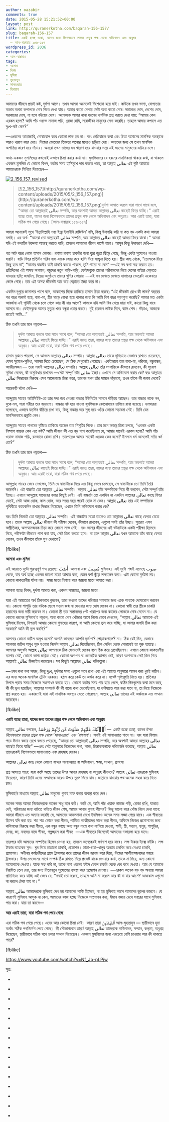 ```yaml
---
author: oazabir
comments: true
date: 2015-05-28 15:21:52+00:00
layout: post
link: http://quranerkotha.com/baqarah-156-157/
slug: baqarah-156-157
title: এরাই হচ্ছে তারা, যাদের জন্য বিশেষভাবে তাদের প্রভুর পক্ষ থেকে অভিবাদন এবং অনুগ্রহ
  — আল-বাক্বারাহ ১৫৬-১৫৭
wordpress_id: 2036
categories:
- আল-বাক্বারাহ
tags:
- আসাবা
- বিপদ
- মুসিবা
- মুহতাদুন
- সালাওয়াত
- হিদায়াহ
---
```


আমাদের জীবনে প্রায়ই কষ্ট, দুর্দশা আসে। তখন আমরা অনেকেই দিশেহারা হয়ে যাই। কাউকে তখন ভাগ্য, যোগ্যতার অভাব অথবা কপালকে দোষ দিতে দেখা যায়। আবার কারো বেলায় সেটা অন্য কারো দোষ: সমাজের দোষ, দেশের দোষ, সরকারের দোষ, না হলে বউয়ের দোষ। অনেককে আবার নানা ধরনের দার্শনিক প্রশ্ন করতে দেখা যায়: “আমার কেন এরকম হলো? আমি পাঁচ ওয়াক্ত নামাজ পড়ি, রোজা রাখি, সারাজীবন মানুষের সেবা করেছি। তাহলে আমার কপালে এত দুঃখ-কষ্ট কেন?”

—এধরনের আহাজারি, দোষারোপ করে কোনো লাভ হয় না। বরং নেতিবাচক কথা এবং চিন্তা আমাদের মানসিক অবস্থাকে আরও খারাপ করে দেয়। নিজের ভেতরের তিক্ততা অন্যের মধ্যেও ছড়িয়ে দেয়। অন্যদের জন্য সে তখন মানসিক অশান্তির কারণ হয়ে দাঁড়ায়। অন্যরা তখন তাদের মন খারাপ হয়ে যাওয়ার ভয়ে এই ধরনের মানুষদের এড়িয়ে চলে।

অথচ একজন মুসলিমের কখনোই এভাবে চিন্তা করার কথা না। মুসলিমদের যে ধরনের মানসিকতা থাকার কথা, যা থাকলে একজন মুসলিম যে কোনো বিপদ, কষ্টের সময় হাসিমুখে পার করতে পারে, তা আল্লাহ تعالى এই দুটি আয়াতে আমাদেরকে শিখিয়ে দিয়েছেন—

[![2_156_157_revised](http://quranerkotha.com/wp-content/uploads/2015/05/2_156_157_revised.png)](http://quranerkotha.com/wp-content/uploads/2015/05/2_156_157_revised.png)


<blockquote>[![2_156_157](http://quranerkotha.com/wp-content/uploads/2015/05/2_156_157.png)](http://quranerkotha.com/wp-content/uploads/2015/05/2_156_157.png)দুর্দশা আঘাত করলে যারা সাথে সাথে বলে, “আমরা তো আল্লাহরই تعالى সম্পত্তি, আর অবশ্যই আমরা আল্লাহর تعالى কাছেই ফিরে যাচ্ছি।” এরাই হচ্ছে তারা, যাদের জন্য বিশেষভাবে তাদের প্রভুর পক্ষ থেকে অভিবাদন এবং অনুগ্রহ। আর এরাই তারা, যারা সঠিক পথ পেয়ে গেছে। [আল-বাক্বারাহ ১৫৬-১৫৭]</blockquote>


আমরা অনেকেই মুখে ‘ইন্নালিল্লাহি ওয়া ইন্না ইলাইহি রাজিউন’ বলি, কিন্তু উপলব্ধি করি না কত বড় একটা কথা আমরা বলছি। এর অর্থ: “আমরা তো আল্লাহরই تعالى সম্পত্তি, আর আল্লাহর تعالى কাছেই আমরা ফিরে যাবো।” আমরা যদি এই কথাটির উদ্দেশ্য আত্মস্থ করতে পারি, তাহলে আমাদের জীবন পাল্টে যাবে। আসুন কিছু উদাহরণ দেখি—<!-- more -->

গত আট বছর থেকে হাসান বেকার। রাস্তায় রাস্তায় চাকরির জন্য ঘুরে জুতা ছিঁড়ে গেছে, কিন্তু একটা সুযোগও পাওয়া যায়নি। বাড়ি ফিরে প্রতিদিন গরিব বাবা-মাকে জোর করে হাসি দিয়ে সান্ত্বনা দিতে হয়। স্ত্রীর কাছ থেকে, “তোমাকে দিয়ে কিছু হবে না”, “আমার বান্ধবীর স্বামী চাকরি করতে পারলে, তুমি পারো না কেন” —এই সব কথা সহ্য করতে হয়। প্রতিদিনের এই অসহ্য অপমান, বন্ধুদের নতুন গাড়ি-বাড়ি, ফেইসবুকে তাদের পরিবারদের নিয়ে দেশের বাইরে বেড়াতে যাওয়ার ছবি; জন্মদিন, বিয়ের অনুষ্ঠানে তাদের খুশির ফোয়ারা —এই সব দেখতে দেখতে হাসানের ভেতরটা একেবারে ভেঙ্গে গেছে। তার এই অসহ্য জীবনটা আর বয়ে বেড়াতে ইচ্ছা করে না।

একদিন দুপুরে জানালার পাশে বসে, আকাশের দিকে তাকিয়ে হাসান চিন্তা করছে: “এই জীবনটা রেখে কী লাভ? বছরের পর বছর অকর্মা হয়ে, বাবা-মা, স্ত্রীর ঘাড়ে বোঝা হয়ে থাকার জন্য কি আমি বিশ বছর পড়াশুনা করেছি? আমার মত একটা আবর্জনা এই পৃথিবী থেকে চলে গেলে কার কী যায় আসে? কালকে যদি আমি বিষ খেয়ে মারা যাই, কারো কিছু যাবে আসবে না। ফেইসবুকে আমার মৃত্যুর খবর বন্ধুরা প্রচার করবে। দুই চারজন লাইক দিবে, ব্যাস শেষ। দাঁড়াও, আজকে রাতেই আমি…”

ঠিক তখনি তার মনে পড়লো—


<blockquote>দুর্দশা আঘাত করলে যারা সাথে সাথে বলে, “আমরা তো আল্লাহরই تعالى সম্পত্তি, আর অবশ্যই আমরা আল্লাহর تعالى কাছেই ফিরে যাচ্ছি।” এরাই হচ্ছে তারা, যাদের জন্য তাদের প্রভুর পক্ষ থেকে অভিবাদন এবং অনুগ্রহ। আর এরাই তারা, যারা সঠিক পথ পেয়ে গেছে।</blockquote>


হাসান বুঝতে পারলো, সে আসলে আল্লাহর تعالى সম্পত্তি। আল্লাহ تعالى তাকে দুনিয়াতে যেভাবে রাখতে চেয়েছেন, যেসব সুযোগ-সুবিধা, সমস্যা দিতে চেয়েছেন, সে ঠিক সেগুলোই পেয়েছে। একইভাবে তার বাবা-মা, পরিবার, বন্ধুবান্ধব, আত্মীয়স্বজন — তারা সবাই আল্লাহর تعالى সম্পত্তি। আল্লাহ تعالى তাঁর সম্পত্তিকে কীভাবে রাখবেন, কী সুযোগ সুবিধা দেবেন, কী অসুবিধায় রাখবেন —সেটা সম্পূর্ণ তাঁর تعالى ইচ্ছা। এখানে সে অভিযোগ করার কে? বরং আল্লাহর تعالى সিদ্ধান্তের বিরুদ্ধে এসব আজেবাজে চিন্তা করে, তারপর যখন তাঁর সামনে দাঁড়াবো, তখন তাঁকে কী জবাব দেবো?

আরেকটি ঘটনা দেখি—

আব্দুল্লাহ সাহেব আইসিইউ-তে তার সদ্য জন্ম নেওয়া বাচ্চার ইউনিটের সামনে দাঁড়িয়ে আছেন। তার বাচ্চার নাকে নল, বুকে নল, সারা শরীরে তার জড়ানো। বাচ্চার নষ্ট হয়ে যাওয়া হৃৎপিণ্ডকে কোনোভাবে চালিয়ে রাখা হয়েছে। ডাক্তাররা বলেছেন, এভাবে যতদিন বাঁচিয়ে রাখা যায়, কিন্তু বাচ্চার আর সুস্থ হয়ে ওঠার কোনো সম্ভাবনা নেই। তিনি যেন মানসিকভাবে প্রস্তুতি নেন।

আব্দুল্লাহ সাহেব পাথরের দৃষ্টিতে তাকিয়ে আছেন তার শিশুটির দিকে। তার মনে অজস্র চিন্তা চলছে, “এরকম একটা নিষ্পাপ বাচ্চার কেন এত কষ্ট? আমি জীবনে কী এত বড় পাপ করেছিলাম যে, আমার সাথেই এরকম হলো? আমি পাঁচ ওয়াক্ত নামাজ পড়ি, রমজানে রোজা রাখি। তারপরেও আমার সাথেই এরকম কেন হলো? ইসলাম ধর্ম আসলেই সত্যি ধর্ম তো?”

ঠিক তখনি তার মনে পড়লো—


<blockquote>দুর্দশা আঘাত করলে যারা সাথে সাথে বলে, “আমরা তো আল্লাহরই تعالى সম্পত্তি, আর অবশ্যই আমরা আল্লাহর تعالى কাছেই ফিরে যাচ্ছি।” এরাই হচ্ছে তারা, যাদের জন্য তাদের প্রভুর পক্ষ থেকে অভিবাদন এবং অনুগ্রহ। আর এরাই তারা, যারা সঠিক পথ পেয়ে গেছে।</blockquote>


আব্দুল্লাহ সাহেব ভেবে দেখলেন, তিনি যে বাচ্চাটাকে নিয়ে এত কিছু ভেবে চলেছেন, সে বাচ্চাটাকে তো তিনি তৈরি করেননি। এই বাচ্চাটা তো আল্লাহর تعالى সম্পত্তি। আল্লাহ تعالى তাঁর সম্পত্তিকে নিয়ে কী করবেন, সেটা সম্পূর্ণ তাঁর ইচ্ছে। এখানে আব্দুল্লাহ সাহেবের বলার কিছুই নেই। এই বাচ্চাটা তো একদিন না একদিন আল্লাহর تعالى কাছে ফিরে যেতই, সেটা আজ হোক, কাল হোক, আর সত্তর বছর পরেই হোক না কেন। আল্লাহ تعالى তার এই সম্পত্তিকে পৃথিবীতে কয়েকদিন রাখার সিদ্ধান্ত নিয়েছেন, এখানে তিনি অভিযোগ করার কে?

বরং তিনি নিজেই তো আল্লাহর تعالى সম্পত্তি। এই বাচ্চাটার মতো তাকেও তো আল্লাহর تعالى কাছে ফেরত যেতে হবে। তাকে আল্লাহ تعالى জীবনে কী পরীক্ষা দেবেন, কীভাবে রাখবেন, এগুলো সবই তাঁর ইচ্ছা। সুতরাং এসব অপ্রীতিকর, অসম্মানজনক চিন্তা করে কোনো লাভ নেই। বরং আমার জীবনের এই ঘটনাটাকে একটা পরীক্ষা হিসেবে নিয়ে, পরীক্ষাটা কীভাবে পাশ করা যায়, সেই চিন্তা করতে হবে। না হলে আল্লাহ تعالى যখন আমাকে তাঁর কাছে ফেরত নেবেন, তখন কীভাবে তাঁকে মুখ দেখাবো?

[fblike]

**আসাবা এবং মুসিবা**

এই আয়াতে দুটো গুরুত্বপূর্ণ শব্দ রয়েছে: أَصَٰبَ  আসাবা এবং مُصِيبَ মুসিবাহ। এই দুটো শব্দই এসেছে صوب থেকে, যার অর্থ হচ্ছে একদম জায়গা মতো আঘাত করা, যেমন বর্শা ছুঁড়ে লক্ষ্যভেদ করা। এটা কোনো দুর্ঘটনা নয়। কোনো কাকতালীয় ঘটনা নয়। সময় মতো নিশানা করে জায়গা মতো আঘাত করা।
[^^১]: 
আসাবা হচ্ছে বিপদ, দুর্দশা আঘাত করা, একদম সময়মত, জায়গা মতো।
[^^১]: আর মুসিবাহ হচ্ছে আল্লাহর تعالى পক্ষ থেকে আসা যে কোনো কষ্ট, বিপদ, দুর্দশা, যা কোনো মানুষের জীবনে কোনো ধরনের সমস্যা সৃষ্টি করে।
[^^১৪]: এটি কোনো দুর্ভাগ্য নয়। ‘দুর্ভাগ্য’, ‘হতভাগা’, ‘পোড়া কপাল’, ‘অশুভ’, ‘কু’ বলে কিছু ইসলামে নেই। আল্লাহ تعالى কাকে কী বিপদ, কষ্ট, সমস্যা দেবেন, তা তিনি নিজে পরিকল্পনা করেন। যারা এটা ঠিক মতো উপলব্ধি করতে পারেন, তাদের জীবনের প্রতি দৃষ্টিভঙ্গি পাল্টে যায়। তারা আর তাদের জীবনটাকে বিধর্মী বা নাস্তিকদের মতো করে দেখেন না।

যারা এই আয়াতের অর্থ ঠিকভাবে বুঝবেন, তারা কখনো তাদের পরিবারে সমস্যার জন্য একে অন্যকে দোষারোপ করবেন না। কোনো শাশুড়ি তার বউকে ছেলে সন্তান জন্ম না দেওয়ার জন্য দোষ দেবেন না। কোনো স্বামী তার স্ত্রীকে চাকরি হারানোর জন্য দায়ী করবেন না। কোনো স্ত্রী তার সন্তানদের পেট খারাপের জন্য কাজের লোককে দোষ দেবেন না। যে কোনো ধরনের মুসিবাহ’য় পড়লে, অন্য কারো দোষ খোঁজার আগে নিজে ভেবে দেখবেন, “আল্লাহ تعالى আমাকে এই মুসিবাহ দিলেন, নিশ্চয়ই আমার কোনো গুনাহের কারণে, বা আমি কোনো ভুল করে যাচ্ছি, যা আমার জলদি ঠিক করা দরকার? আমি কী ভুল করছি?”

আপনার কোনো জটিল অসুখ হলো? আপনি ভাবছেন আপনি দুর্ভাগা? পোড়াকপালে? না। ঠিক যেই দিন, যেভাবে আপনার জটিল অসুখ শুরু হওয়ার নির্দেশ আল্লাহ تعالى দিয়েছিলেন, ঠিক সেদিন থেকে সেভাবেই তা শুরু হয়েছে। আপনার অসুখটা আল্লাহ تعالى আপনাকে ঠিক সেভাবেই দেবেন বলে ঠিক করে রেখেছিলেন। এখানে কোনো কাকতালীয় ব্যাপার নেই, কোনো ভাগ্য জড়িত নেই। কোনো বংশগত বা জেনেটিক ব্যাপার নেই, কারণ আপনাকে সেই জিন দিয়ে আল্লাহই تعالى ডিজাইন করেছেন। সব কিছুই আল্লাহর تعالى পরিকল্পনা।

—এসব কথা বলা সহজ, কিন্তু দুঃখ, দুর্দশার সময় এগুলো মনে রাখা এবং এই আয়াত অনুসারে আমল করা খুবই কঠিন। এর জন্য অনেক মানসিক ট্রেনিং দরকার। হঠাৎ করে কেউ তা অর্জন করে না। যথেষ্ট পূর্বপ্রস্তুতি নিতে হয়। প্রতিবার বিপদে পড়ার সময় নিজেকে সংশোধন করতে হয়। কোনো কষ্টের সময় পার হয়ে গেলে, কঠিন দিনগুলোর কথা মনে করে, কী কী ভুল হয়েছিল, আল্লাহর সম্পর্কে কী কী বাজে কথা ভেবেছিলাম, যা ভবিষ্যতে আর করা যাবে না, তা নিয়ে নিজেকে প্রশ্ন করতে হয়। একারণেই যারা এই মানসিক অবস্থায় যেতে পেরেছেন, আল্লাহ تعالى তাদের এই অর্জনকে এত সম্মান করেছেন।

[fblike]

**এরাই হচ্ছে তারা, যাদের জন্য তাদের প্রভুর পক্ষ থেকে অভিবাদন এবং অনুগ্রহ**

আল্লাহ تعالى বলছেন, أُو۟لَٰٓئِكَ عَلَيْهِمْ صَلَوَٰتٌ مِّن رَّبِّهِمْ وَرَحْمَةٌ — _এরাই হচ্ছে তারা, যাদের উপর বিশেষভাবে তাদের প্রভুর পক্ষ থেকে ‘সালাওয়াত’ এবং ‘রাহমাহ’_। সবাই এই সালাওয়াত পাবে না। বরং যারা বিপদে পড়ে ঈমান বজায় রেখে বলতে পেরেছে, “আমরা তো আল্লাহরই تعالى সম্পত্তি, আর অবশ্যই আমরা আল্লাহর تعالى কাছেই ফিরে যাচ্ছি” —এবং সেই অনুসারে নিজেদের কথা, কাজ, চিন্তাভাবনাকে পরিমার্জন করেছে, আল্লাহ تعالى তাদেরকেই বিশেষভাবে সালাওয়াত এবং রাহমাহ দেবেন।

আল্লাহর تعالى কাছ থেকে কোনো বান্দার সালাওয়াত বা অভিবাদন, ক্ষমা, সম্মান, প্রশংসা
[^^১৪]: পাওয়া একটা বিরাট ব্যাপার। আল্লাহ تعالى নবী, রাসূলদের উপর সালাওয়াত পাঠান, কারণ তারা মহাসম্মানিত। যদিও তাদের ত্যাগ ও অর্জিত যোগ্যতার সাথে আমাদের ত্যাগ ও অর্জিত যোগ্যতার কোনো তুলনাই হয় না। তারপরেও এই আয়াতে আমরা দেখতে পারছি যে, যে সব বিশ্বাসীরা নিজেদেরকে কঠিন ট্রেনিং দিয়ে এই অবস্থায় নিয়ে যেতে পেরেছেন, তাদের উপরও আল্লাহ تعالى সালাওয়াত দেন। স্বয়ং স্রষ্টার কাছ থেকে সালাওয়াত পাওয়ার মতো বড় সম্মান আর কিছু হতে পারে না।

প্রশ্ন আসতে পারে: যারা কষ্টে আছে তাদের উপর আবার রাহমাহ বা অনুগ্রহ কীভাবে? আল্লাহ تعالى এদেরকে মুসিবাহ দিয়েছেন, কারণ তিনি এদের সম্মানকে আরও উপরে তুলে দিতে যান। জান্নাতে যাওয়ার পথ অনেক সহজ করে দিতে চান।
[^^১]: বিরাট এক সাফল্য তারা অর্জন করতে যাচ্ছে। এটা আল্লাহর تعالى পক্ষ থেকে একটা অনুগ্রহ। কারণ কেউ যদি প্রতিবছর মুসিবাহ-তে না পড়ে, তাহলে বরং সেটা দুশ্চিন্তার বিষয়! নিশ্চয়ই আমরা মহামানব নই যে, আমাদের জীবনে যথেষ্ট পাপ নেই, যার জন্য আমাদের ক্ষমা অর্জন করা দরকার? নিশ্চয়ই আমরা অতিমানব নই যে, আমরা প্রতিদিন কোনো না কোনো ভুল করছি না, বা কোনো অন্যায় করছি না? তাহলে আমার জীবনে মুসিবাহ আসছে না কেন? সর্বনাশ, আল্লাহ تعالى আমার জন্য জাহান্নাম অবধারিত করে দেননি তো?

মুসিবাহ’র মাধ্যমে আল্লাহ تعالى মানুষের গুনাহ মাফ করার ব্যবস্থা করে দেন।
[^^১৪]: যে যত কঠিন মুসিবাহ’র মধ্য দিয়ে যাচ্ছে, তার তত গুনাহ মাফ হয়ে যাচ্ছে, মুসলিমদের মধ্যে তার সম্মান তত উপরে উঠছে, তার জন্য জান্নাত পাওয়া তত সহজ হয়ে যাচ্ছে। একারণে বিপদে পড়লে দিশেহারা, হতাশ না হয়ে বরং নিজেকে বোঝানো উচিত যে, এই বিপদের মাধ্যমে আমার গুনাহ মাফ হচ্ছে এবং আমার জন্য জান্নাত পাওয়া আরও সহজ হয়ে যাচ্ছে। আমার প্রভু কোনো কারণে সিদ্ধান্ত নিয়েছেন যে, এভাবে তিনি আমার গুনাহ মাফ করার ব্যবস্থা করে দেবেন। হতে পারে আমি নিজের গুনাহ মাফ করার জন্য যথেষ্ট করিনি। হতে পারে আমি জীবনে অনেক গুনাহ করেছি, অনেক মানুষের ক্ষতি করেছি, যা আমি ভুলে গেছি। তাই তিনি আমার ভালোর জন্যই আমার গুনাহ মাফের ব্যবস্থা করে দিচ্ছেন।

অনেক সময় আমরা নিজেদেরকে অনেক সাধু মনে করি। ভাবি যে, আমি পাঁচ ওয়াক্ত নামাজ পড়ি, রোজা রাখি, যাকাত দেই, পরিবারের জন্য খাটতে খাটতে জীবন শেষ, আমার আবার গুনাহ কীসের? কিন্তু ভালো করে খোঁজ নিলে দেখা যাবে: আমরা জীবনে এত অন্যায় করেছি যে, আমাদের আমলনামা দেখে ইবলিসও অনেক সময় লজ্জা পেয়ে যাবে। এক গীবতের হিসেব যদি করা হয়: শত শত ফোনে করা গীবত, পার্টিতে আত্মীয়দের সাথে করা গীবত, অফিসে নিজের প্রমোশনের জন্য কলিগদের বিরুদ্ধে করা গীবত, এক বন্ধুর কাছে অন্য বন্ধুর নামে কথা লাগিয়ে দেওয়া, স্বামী, স্ত্রী, সন্তান, শ্বশুর, শাশুড়ির, দেবর, জা, ননদের নামে গীবত, গল্পচ্ছলে করা গীবত  —এক গীবতের হিসেবেই আমাদের দফারফা হয়ে যাবে।

তারপরে যদি আমাদের সম্পত্তির হিসেব নেওয়া হয়, তাহলে অনেকেরই সর্বনাশ হয়ে যাবে। লক্ষ টাকার ট্যাক্স ফাঁকি। লক্ষ টাকার ব্যাংকের সুদ। ঘুষ দিয়ে হাতানো চাকরি, প্রমোশন। মামা-চাচা-খালুর অন্যায় তদবির করে নেওয়া চাকরি, প্রমোশন। অধীনস্থ কর্মচারীদের গ্রামে ট্রান্সফার করে তাদের জীবন বরবাদ করে দিয়ে, নিজের আত্মীয়স্বজনদের শহরে ট্রান্সফার। উপর লেভেলের সাথে সম্পর্ক ঠিক রাখতে গিয়ে প্রজেক্ট যাকে দেওয়ার কথা, তাকে না দিয়ে, অন্য কোনো অযোগ্যকে দেওয়া। যাকে সহ্য করি না, তাকে নানা ধরনের ফাঁদে ফেলে চাকরি থেকে বের করে দেওয়া। আর যে আমাকে নিয়মিত তেল দেয়, তার জন্য নিত্যনতুন সুযোগের ব্যবস্থা করে প্রমোশন দেওয়া। —এরকম অনেক বড় বড় অন্যায় আমরা প্রতিনিয়ত করে যাচ্ছি এই ভেবে যে, “সবাই তো করছে, তাহলে আমি না করলে আর কী বা যায় আসে? আজকাল এগুলো না করলে টেকা যায় না।”

আল্লাহ تعالى আমাদেরকে মুসিবাহ দেন হয় আমাদের শাস্তি হিসেবে, না হয় মুসিবাহ আসে আমাদের ভুলের কারণে। যে কারণেই মুসিবাহ আসুক না কেন, আমাদের কাজ হচ্ছে নিজেকে সংশোধন করা, ঈমান বজায় রেখে সবরের সাথে মুসিবাহ পার করা। যারা তা করবে—

**আর এরাই তারা, যারা সঠিক পথ পেয়ে গেছে**

এরা সঠিক পথ পেয়ে গেছে। এদের আর কোনো চিন্তা নেই। কারণ তারা ٱلْمُهْتَدُونَ আল-মুহতাদুন — স্থায়ীভাবে হুদা অর্থাৎ সঠিক পথনির্দেশ পেয়ে গেছে। কী সৌভাগ্যবান তারা! আল্লাহ تعالى তাদেরকে অভিবাদন, সম্মান, কল্যাণ, অনুগ্রহ দিয়েছেন, স্থায়ীভাবে সঠিক পথে চলার সম্মান দিয়েছেন। একজন মুসলিমের জন্য এরচেয়ে বেশি চাওয়ার আর কী থাকতে পারে?

[fblike]

https://www.youtube.com/watch?v=Nf_Jb-pLPjw

সুত্র:



	
  * 
[^১]: নওমান আলি খানের সূরা আল-বাকারাহ এর উপর লেকচার এবং বাইয়িনাহ এর কু’রআনের তাফসীর।

	
  * 
[^২]: ম্যাসেজ অফ দা কু’রআন — মুহাম্মাদ আসাদ।

	
  * 
[^৩]: তাফহিমুল কু’রআন — মাওলানা মাওদুদি।

	
  * 
[^৪]: মা’রিফুল কু’রআন — মুফতি শাফি উসমানী।

	
  * 
[^৫]: মুহাম্মাদ মোহার আলি — A Word for Word Meaning of The Quran

	
  * 
[^৬]: সৈয়দ কুতব — In the Shade of the Quran

	
  * 
[^৭]: তাদাব্বুরে কু’রআন - আমিন আহসান ইসলাহি।

	
  * 
[^৮]: তাফসিরে তাওযীহুল কু’রআন — মুফতি তাক্বি উসমানী।

	
  * 
[^৯]: বায়ান আল কু’রআন — ড: ইসরার আহমেদ।

	
  * 
[^১০]: তাফসীর উল কু’রআন — মাওলানা আব্দুল মাজিদ দারিয়াবাদি

	
  * 
[^১১]: কু’রআন তাফসীর — আব্দুর রাহিম আস-সারানবি

	
  * 
[^১২]: আত-তাবারি-এর তাফসীরের অনুবাদ।

	
  * 
[^১৩]: তাফসির ইবন আব্বাস।

	
  * 
[^১৪]: তাফসির আল কুরতুবি।

	
  * 
[^১৫]: তাফসির আল জালালাইন।


